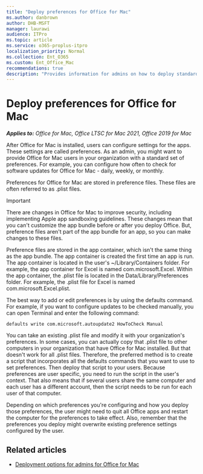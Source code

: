 ```yaml
---
title: "Deploy preferences for Office for Mac"
ms.author: danbrown
author: DHB-MSFT
manager: laurawi
audience: ITPro
ms.topic: article
ms.service: o365-proplus-itpro
localization_priority: Normal
ms.collection: Ent_O365
ms.custom: Ent_Office_Mac
recommendations: true
description: "Provides information for admins on how to deploy standard preference settings for Office for Mac, by configuring .plist files"
---
```


# Deploy preferences for Office for Mac

***Applies to:*** *Office for Mac, Office LTSC for Mac 2021, Office 2019 for Mac*

 
After Office for Mac is installed, users can configure settings for the apps. These settings are called preferences. As an admin, you might want to provide Office for Mac users in your organization with a standard set of preferences. For example, you can configure how often to check for software updates for Office for Mac - daily, weekly, or monthly.
  
Preferences for Office for Mac are stored in preference files. These files are often referred to as .plist files. 
  
> [!IMPORTANT]
> There are changes in Office for Mac to improve security, including implementing Apple app sandboxing guidelines. These changes mean that you can't customize the app bundle before or after you deploy Office. But, preference files aren't part of the app bundle for an app, so you can make changes to these files. 
  
Preference files are stored in the app container, which isn't the same thing as the app bundle. The app container is created the first time an app is run. The app container is located in the user's ~/Library/Containers folder. For example, the app container for Excel is named com.microsoft.Excel. Within the app container, the .plist file is located in the Data/Library/Preferences folder. For example, the .plist file for Excel is named com.microsoft.Excel.plist.
  
The best way to add or edit preferences is by using the defaults command. For example, if you want to configure updates to be checked manually, you can open Terminal and enter the following command: 
  
```console
defaults write com.microsoft.autoupdate2 HowToCheck Manual
```

You can take an existing .plist file and modify it with your organization's preferences. In some cases, you can actually copy that .plist file to other computers in your organization that have Office for Mac installed. But that doesn't work for all .plist files. Therefore, the preferred method is to create a script that incorporates all the defaults commands that you want to use to set preferences. Then deploy that script to your users. Because preferences are user specific, you need to run the script in the user's context. That also means that if several users share the same computer and each user has a different account, then the script needs to be run for each user of that computer.
  
Depending on which preferences you're configuring and how you deploy those preferences, the user might need to quit all Office apps and restart the computer for the preferences to take effect. Also, remember that the preferences you deploy might overwrite existing preference settings configured by the user.

  
## Related articles

- [Deployment options for admins for Office for Mac](deployment-options-for-office-for-mac.md)

